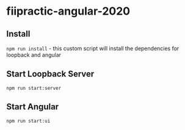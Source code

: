 # fiipractic-angular-2020

## Install

`npm run install` - this custom script will install the dependencies for loopback and angular

## Start Loopback Server

`npm run start:server`

## Start Angular

`npm run start:ui`